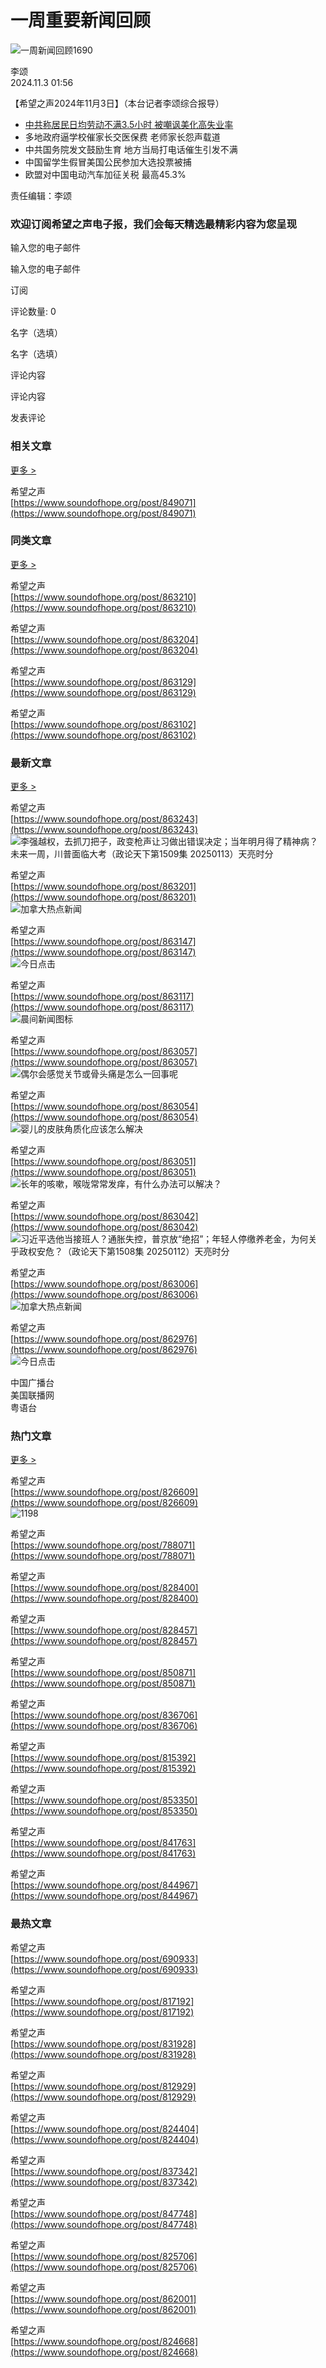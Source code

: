 # 一周重要新闻回顾

![一周新闻回顾1690](//img.soundofhope.org/2020-10/1602306591943.jpg)

李颂  
2024.11.3 01:56

【希望之声2024年11月3日】（本台记者李颂综合报导）

- [中共称居民日均劳动不满3.5小时 被嘲讽美化高失业率](/term/1018199)
- 多地政府逼学校催家长交医保费 老师家长怨声载道
- 中共国务院发文鼓励生育 地方当局打电话催生引发不满
- 中国留学生假冒美国公民参加大选投票被捕
- 欧盟对中国电动汽车加征关税 最高45.3%

责任编辑：李颂

### 欢迎订阅希望之声电子报，我们会每天精选最精彩内容为您呈现

输入您的电子邮件

输入您的电子邮件

订阅

评论数量: 0

名字（选填）

名字（选填）

评论内容

评论内容

发表评论

### 相关文章

[更多 >](/term/1018199)

希望之声  
[https://www.soundofhope.org/post/849071](https://www.soundofhope.org/post/849071)  

### 同类文章

[更多 >](/term/250)  

希望之声  
[https://www.soundofhope.org/post/863210](https://www.soundofhope.org/post/863210)  

希望之声  
[https://www.soundofhope.org/post/863204](https://www.soundofhope.org/post/863204)  

希望之声  
[https://www.soundofhope.org/post/863129](https://www.soundofhope.org/post/863129)  

希望之声  
[https://www.soundofhope.org/post/863102](https://www.soundofhope.org/post/863102)  

### 最新文章

[更多 >](/)

希望之声  
[https://www.soundofhope.org/post/863243](https://www.soundofhope.org/post/863243)  
![李强越权，去抓刀把子，政变枪声让习做出错误决定；当年明月得了精神病？未来一周，川普面临大考（政论天下第1509集 20250113）天亮时分](//img.soundofhope.org/styles/dfl/public/upload/image04/2025-01/signal-2025-01-14-094228_002-1736827597877.jpeg?itok=15MyvbFh)

希望之声  
[https://www.soundofhope.org/post/863201](https://www.soundofhope.org/post/863201)  
![加拿大热点新闻](//img.soundofhope.org/styles/dfl/public/upload/image04/2024-06/1718925793640.png?itok=MEdU6otr)

希望之声  
[https://www.soundofhope.org/post/863147](https://www.soundofhope.org/post/863147)  
![今日点击](//img.soundofhope.org/styles/dfl/public/upload/image04/2025-01/jrdj-5222-1736795341325.jpg?itok=y5yMXpQo)

希望之声  
[https://www.soundofhope.org/post/863117](https://www.soundofhope.org/post/863117)  
![晨间新闻图标](//img.soundofhope.org/styles/dfl/public/upload/image04/2019-12/1576617446028.png?itok=XWP0_RMP)

希望之声  
[https://www.soundofhope.org/post/863057](https://www.soundofhope.org/post/863057)  
![偶尔会感觉关节或骨头痛是怎么一回事呢](//img.soundofhope.org/styles/dfl/public/upload/image04/2025-01/1736746318511.jpg?itok=MPHf0mec)

希望之声  
[https://www.soundofhope.org/post/863054](https://www.soundofhope.org/post/863054)  
![婴儿的皮肤角质化应该怎么解决](//img.soundofhope.org/styles/dfl/public/upload/image04/2025-01/1736746213268.jpg?itok=3Q7kp1pq)

希望之声  
[https://www.soundofhope.org/post/863051](https://www.soundofhope.org/post/863051)  
![长年的咳嗽，喉咙常常发痒，有什么办法可以解决？](//img.soundofhope.org/styles/dfl/public/upload/image04/2025-01/1736746111788.jpg?itok=Wb0TrbBY)

希望之声  
[https://www.soundofhope.org/post/863042](https://www.soundofhope.org/post/863042)  
![习近平选他当接班人？通胀失控，普京放“绝招”；年轻人停缴养老金，为何关乎政权安危？（政论天下第1508集 20250112）天亮时分](//img.soundofhope.org/styles/dfl/public/upload/image04/2025-01/signal-2025-01-13-090458_002-1736740175292.jpeg?itok=O_-mEQUW)

希望之声  
[https://www.soundofhope.org/post/863006](https://www.soundofhope.org/post/863006)  
![加拿大热点新闻](//img.soundofhope.org/styles/dfl/public/upload/image04/2024-06/1718925793640.png?itok=MEdU6otr)

希望之声  
[https://www.soundofhope.org/post/862976](https://www.soundofhope.org/post/862976)  
![今日点击](//img.soundofhope.org/styles/dfl/public/upload/image04/2025-01/jrdj-5221-1736715004679.jpg?itok=tg5SqvkT)

中国广播台  
美国联播网  
粤语台  

### 热门文章

[更多 >](/)

希望之声  
[https://www.soundofhope.org/post/826609](https://www.soundofhope.org/post/826609)  
![1198](//img.soundofhope.org/styles/dfl/public/upload/image04/2024-07/photo-2024-07-16-20-46-15-1721184855805.jpg?itok=bG-irsk_)

希望之声  
[https://www.soundofhope.org/post/788071](https://www.soundofhope.org/post/788071)

希望之声  
[https://www.soundofhope.org/post/828400](https://www.soundofhope.org/post/828400)

希望之声  
[https://www.soundofhope.org/post/828457](https://www.soundofhope.org/post/828457)

希望之声  
[https://www.soundofhope.org/post/850871](https://www.soundofhope.org/post/850871)

希望之声  
[https://www.soundofhope.org/post/836706](https://www.soundofhope.org/post/836706)

希望之声  
[https://www.soundofhope.org/post/815392](https://www.soundofhope.org/post/815392)

希望之声  
[https://www.soundofhope.org/post/853350](https://www.soundofhope.org/post/853350)

希望之声  
[https://www.soundofhope.org/post/841763](https://www.soundofhope.org/post/841763)

希望之声  
[https://www.soundofhope.org/post/844967](https://www.soundofhope.org/post/844967)

### 最热文章

希望之声  
[https://www.soundofhope.org/post/690933](https://www.soundofhope.org/post/690933)

希望之声  
[https://www.soundofhope.org/post/817192](https://www.soundofhope.org/post/817192)

希望之声  
[https://www.soundofhope.org/post/831928](https://www.soundofhope.org/post/831928)

希望之声  
[https://www.soundofhope.org/post/812929](https://www.soundofhope.org/post/812929)

希望之声  
[https://www.soundofhope.org/post/824404](https://www.soundofhope.org/post/824404)

希望之声  
[https://www.soundofhope.org/post/837342](https://www.soundofhope.org/post/837342)

希望之声  
[https://www.soundofhope.org/post/847748](https://www.soundofhope.org/post/847748)

希望之声  
[https://www.soundofhope.org/post/825706](https://www.soundofhope.org/post/825706)

希望之声  
[https://www.soundofhope.org/post/862001](https://www.soundofhope.org/post/862001)

希望之声  
[https://www.soundofhope.org/post/824668](https://www.soundofhope.org/post/824668)
<!-- tcd_original_link https://www.soundofhope.org/post/849071 -->
